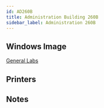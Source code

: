 ```yaml
---
id: AD260B
title: Administration Building 260B
sidebar_label: Administration 260B
---
```


## Windows Image
[General Labs](image-win-generallabs.md)

## Printers

## Notes
